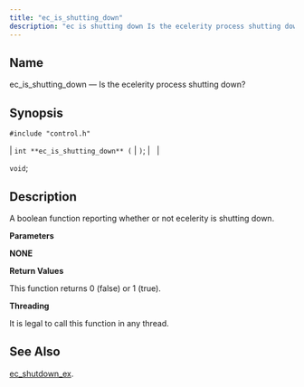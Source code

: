 ```yaml
---
title: "ec_is_shutting_down"
description: "ec is shutting down Is the ecelerity process shutting down int ec is shutting down void A boolean function reporting whether or not ecelerity is shutting down NONE This function returns 0 false or 1 true It is legal to call this function in any thread ec shutdown ex..."
---
```


<a name="apis.ec_is_shutting_down"></a> 
## Name

ec_is_shutting_down — Is the ecelerity process shutting down?

## Synopsis

`#include "control.h"`

| `int **ec_is_shutting_down** (` | `)`; |   |

`void`;<a name="idp49337152"></a> 
## Description

A boolean function reporting whether or not ecelerity is shutting down.

**<a name="idp49338416"></a> Parameters**

**NONE**

**<a name="idp49340032"></a> Return Values**

This function returns 0 (false) or 1 (true).

**<a name="idp49340976"></a> Threading**

It is legal to call this function in any thread.

<a name="idp49342080"></a> 
## See Also

[ec_shutdown_ex](/momentum/3/3-api/apis-ec-shutdown-ex).
